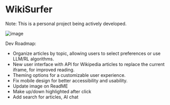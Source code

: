 # WikiSurfer

Note: This is a personal project being actively developed.


![image](https://github.com/azariak/WikiSurfer/assets/20154709/ea49ab44-122f-4a26-a4c3-2f174f80bffa)

Dev Roadmap:
- Organize articles by topic, allowing users to select preferences or use LLM/RL algorithms.
- New user interface with API for Wikipedia articles to replace the current iframe, for improved reading.
- Theming options for a customizable user experience.
- Fix mobile design for better accessibility and usability.
- Update image on ReadME
- Make up/down highlighted after click
- Add search for articles, AI chat
